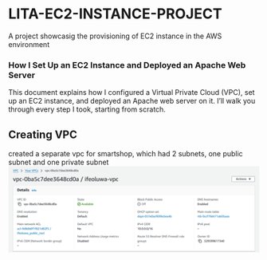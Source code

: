 # LITA-EC2-INSTANCE-PROJECT
 A project showcasig the provisioning of EC2 instance in the AWS environment
### How I Set Up an EC2 Instance and Deployed an Apache Web Server
This document explains how I configured a Virtual Private Cloud (VPC), set up an EC2 instance, and deployed an Apache web server on it. I’ll walk you through every step I took, starting from scratch.
## Creating VPC
created a separate vpc for smartshop, which had 2 subnets, one public subnet and one private subnet
![my vpc details](/Vpc.png)